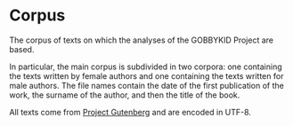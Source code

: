 # Corpus
The corpus of texts on which the analyses of the GOBBYKID Project are based.

In particular, the main corpus is subdivided in two corpora: one containing the texts written by female authors and one containing the texts written for male authors.
The file names contain the date of the first publication of the work, the surname of the author, and then the title of the book.

All texts come from [Project Gutenberg](https://www.gutenberg.org/) and are encoded in UTF-8.
